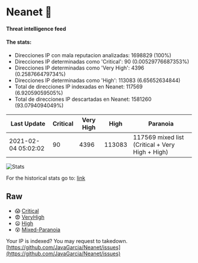# Neanet :hocho:
#### Threat intelligence feed
#### The stats:

- Direcciones IP con mala reputacion analizadas: 1698829 (100%)
- Direcciones IP determinadas como 'Critical':  90 (0.00529776687353%)
- Direcciones IP determinadas como 'Very High':  4396 (0.258766479734%)
- Direcciones IP determinadas como 'High':  113083 (6.65652634844)
- Total de direcciones IP indexadas en Neanet:  117569 (6.92059059505%)
- Total de direcciones IP descartadas en Neanet:  1581260 (93.0794094049%)

| Last Update | Critical | Very High | High | Paranoia |
| --- | --- | --- | --- | --- |
| 2021-02-04 05:02:02 | 90 | 4396 | 113083 | 117569 mixed list (Critical + Very High + High)|

![Stats](https://docs.google.com/spreadsheets/d/e/2PACX-1vSnaNMIXVabIpDJjufMlzH7poXnshF3mgd8Is1g9ytUEzVsP5my4Trn8f-xkoLLQ38xpL3HtmUexLo6/pubchart?oid=501124687&format=image)

For the historical stats go to: [link](/stats.csv)
## Raw
- :scream: [Critical](https://raw.githubusercontent.com/JavaGarcia/Neanet/master/blacklists/neanet_critical.txt)
- :fearful: [VeryHigh](https://raw.githubusercontent.com/JavaGarcia/Neanet/master/blacklists/neanet_veryHigh.txtt)
- :frowning: [High](https://raw.githubusercontent.com/JavaGarcia/Neanet/master/blacklists/neanet_high.txt)
- :dizzy_face: [Mixed-Paranoia](https://raw.githubusercontent.com/JavaGarcia/Neanet/master/blacklists/neanet_all.txt)


Your IP is indexed? You may request to takedown. [https://github.com/JavaGarcia/Neanet/issues](https://github.com/JavaGarcia/Neanet/issues)











































































































































































































































































































































































































































































































































































































































































































































































































































































































































































































































































































































































































































































































































































































































































































































































































































































































































































































































































































































































































































































































































































































































































































































































































































































































































































































































































































































































































































































































































































































































































































































































































































































































































































































































































































































































































































































































































































































































































































































































































































































































